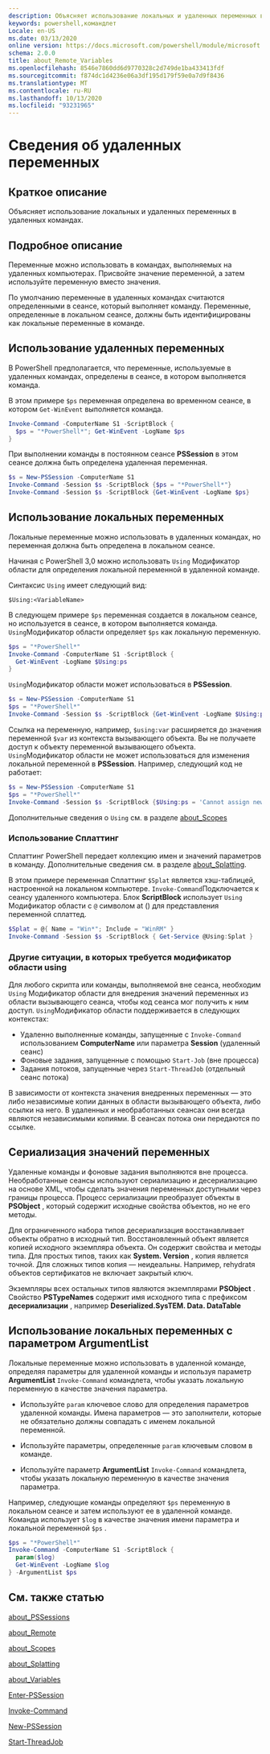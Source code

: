 ```yaml
---
description: Объясняет использование локальных и удаленных переменных в удаленных командах.
keywords: powershell,командлет
Locale: en-US
ms.date: 03/13/2020
online version: https://docs.microsoft.com/powershell/module/microsoft.powershell.core/about/about_remote_variables?view=powershell-5.1&WT.mc_id=ps-gethelp
schema: 2.0.0
title: about_Remote_Variables
ms.openlocfilehash: 8546e7860dd6d9770328c2d749de1ba433413fdf
ms.sourcegitcommit: f874dc1d4236e06a3df195d179f59e0a7d9f8436
ms.translationtype: MT
ms.contentlocale: ru-RU
ms.lasthandoff: 10/13/2020
ms.locfileid: "93231965"
---
```

# <a name="about-remote-variables"></a>Сведения об удаленных переменных

## <a name="short-description"></a>Краткое описание

Объясняет использование локальных и удаленных переменных в удаленных командах.

## <a name="long-description"></a>Подробное описание

Переменные можно использовать в командах, выполняемых на удаленных компьютерах. Присвойте значение переменной, а затем используйте переменную вместо значения.

По умолчанию переменные в удаленных командах считаются определенными в сеансе, который выполняет команду. Переменные, определенные в локальном сеансе, должны быть идентифицированы как локальные переменные в команде.

## <a name="using-remote-variables"></a>Использование удаленных переменных

В PowerShell предполагается, что переменные, используемые в удаленных командах, определены в сеансе, в котором выполняется команда.

В этом примере `$ps` переменная определена во временном сеансе, в котором `Get-WinEvent` выполняется команда.

```powershell
Invoke-Command -ComputerName S1 -ScriptBlock {
  $ps = "*PowerShell*"; Get-WinEvent -LogName $ps
}
```

При выполнении команды в постоянном сеансе **PSSession** в этом сеансе должна быть определена удаленная переменная.

```powershell
$s = New-PSSession -ComputerName S1
Invoke-Command -Session $s -ScriptBlock {$ps = "*PowerShell*"}
Invoke-Command -Session $s -ScriptBlock {Get-WinEvent -LogName $ps}
```

## <a name="using-local-variables"></a>Использование локальных переменных

Локальные переменные можно использовать в удаленных командах, но переменная должна быть определена в локальном сеансе.

Начиная с PowerShell 3,0 можно использовать `Using` Модификатор области для определения локальной переменной в удаленной команде.

Синтаксис `Using` имеет следующий вид:

```
$Using:<VariableName>
```

В следующем примере `$ps` переменная создается в локальном сеансе, но используется в сеансе, в котором выполняется команда. `Using`Модификатор области определяет `$ps` как локальную переменную.

```powershell
$ps = "*PowerShell*"
Invoke-Command -ComputerName S1 -ScriptBlock {
  Get-WinEvent -LogName $Using:ps
}
```

`Using`Модификатор области может использоваться в **PSSession**.

```powershell
$s = New-PSSession -ComputerName S1
$ps = "*PowerShell*"
Invoke-Command -Session $s -ScriptBlock {Get-WinEvent -LogName $Using:ps}
```

Ссылка на переменную, например, `$using:var` расширяется до значения переменной `$var` из контекста вызывающего объекта. Вы не получаете доступ к объекту переменной вызывающего объекта.
`Using`Модификатор области не может использоваться для изменения локальной переменной в **PSSession**. Например, следующий код не работает:

```powershell
$s = New-PSSession -ComputerName S1
$ps = "*PowerShell*"
Invoke-Command -Session $s -ScriptBlock {$Using:ps = 'Cannot assign new value'}
```

Дополнительные сведения о `Using` см. в разделе [about_Scopes](./about_Scopes.md)

### <a name="using-splatting"></a>Использование Сплаттинг

Сплаттинг PowerShell передает коллекцию имен и значений параметров в команду. Дополнительные сведения см. в разделе [about_Splatting](about_Splatting.md).

В этом примере переменная Сплаттинг `$Splat` является хэш-таблицей, настроенной на локальном компьютере. `Invoke-Command`Подключается к сеансу удаленного компьютера. Блок **ScriptBlock** использует `Using` Модификатор области с `@` символом at () для представления переменной сплаттед.

```powershell
$Splat = @{ Name = "Win*"; Include = "WinRM" }
Invoke-Command -Session $s -ScriptBlock { Get-Service @Using:Splat }
```

### <a name="other-situations-where-the-using-scope-modifier-is-needed"></a>Другие ситуации, в которых требуется модификатор области using

Для любого скрипта или команды, выполняемой вне сеанса, необходим `Using` Модификатор области для внедрения значений переменных из области вызывающего сеанса, чтобы код сеанса мог получить к ним доступ. `Using`Модификатор области поддерживается в следующих контекстах:

- Удаленно выполненные команды, запущенные с `Invoke-Command` использованием **ComputerName** или параметра **Session** (удаленный сеанс)
- Фоновые задания, запущенные с помощью `Start-Job` (вне процесса)
- Задания потоков, запущенные через `Start-ThreadJob` (отдельный сеанс потока)

В зависимости от контекста значения внедренных переменных — это либо независимые копии данных в области вызывающего объекта, либо ссылки на него. В удаленных и необработанных сеансах они всегда являются независимыми копиями. В сеансах потока они передаются по ссылке.

## <a name="serialization-of-variable-values"></a>Сериализация значений переменных

Удаленные команды и фоновые задания выполняются вне процесса.
Необработанные сеансы используют сериализацию и десериализацию на основе XML, чтобы сделать значения переменных доступными через границы процесса. Процесс сериализации преобразует объекты в **PSObject** , который содержит исходные свойства объектов, но не его методы.

Для ограниченного набора типов десериализация восстанавливает объекты обратно в исходный тип. Восстановленный объект является копией исходного экземпляра объекта.
Он содержит свойства и методы типа. Для простых типов, таких как **System. Version** , копия является точной. Для сложных типов копия — неидеальны. Например, rehydratя объектов сертификатов не включает закрытый ключ.

Экземпляры всех остальных типов являются экземплярами **PSObject** . Свойство **PSTypeNames** содержит имя исходного типа с префиксом **десериализации** , например **Deserialized.SysTEM. Data. DataTable**

## <a name="using-local-variables-with-argumentlist-parameter"></a>Использование локальных переменных с параметром **ArgumentList**

Локальные переменные можно использовать в удаленной команде, определяя параметры для удаленной команды и используя параметр **ArgumentList** `Invoke-Command` командлета, чтобы указать локальную переменную в качестве значения параметра.

- Используйте `param` ключевое слово для определения параметров удаленной команды. Имена параметров — это заполнители, которые не обязательно должны совпадать с именем локальной переменной.

- Используйте параметры, определенные `param` ключевым словом в команде.

- Используйте параметр **ArgumentList** `Invoke-Command` командлета, чтобы указать локальную переменную в качестве значения параметра.

Например, следующие команды определяют `$ps` переменную в локальном сеансе и затем используют ее в удаленной команде. Команда использует `$log` в качестве значения имени параметра и локальной переменной `$ps` .

```powershell
$ps = "*PowerShell*"
Invoke-Command -ComputerName S1 -ScriptBlock {
  param($log)
  Get-WinEvent -LogName $log
} -ArgumentList $ps
```

## <a name="see-also"></a>См. также статью

[about_PSSessions](about_PSSessions.md)

[about_Remote](about_Remote.md)

[about_Scopes](about_Scopes.md)

[about_Splatting](about_Splatting.md)

[about_Variables](about_Variables.md)

[Enter-PSSession](xref:Microsoft.PowerShell.Core.Enter-PSSession)

[Invoke-Command](xref:Microsoft.PowerShell.Core.Invoke-Command)

[New-PSSession](xref:Microsoft.PowerShell.Core.New-PSSession)

[Start-ThreadJob](/powershell/module/ThreadJob/Start-ThreadJob)
